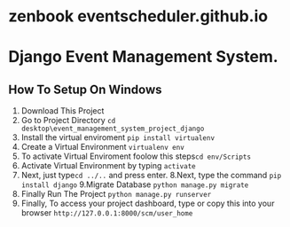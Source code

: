 # zenbook eventscheduler.github.io
 # Django Event Management System.

## How To Setup On Windows
1. Download This Project 
2. Go to Project Directory `cd desktop\event_management_system_project_django`
3. Install the virtual enviroment `pip install virtualenv`
4. Create a Virtual Environment `virtualenv env`
5. To activate Virtual Enviroment foolow this steps`cd env/Scripts`
6. Activate Virtual Environment by typing  `activate`
7. Next, just type`cd ../..` and press enter.
8.Next, type the command `pip install django`
9.Migrate Database `python manage.py migrate`
10. Finally Run The Project `python manage.py runserver`
11. Finally, To access your project dashboard, type or copy this into your browser `http://127.0.0.1:8000/scm/user_home`

